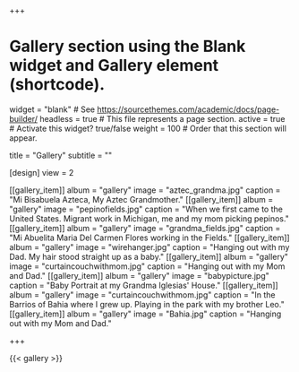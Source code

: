 +++
# Gallery section using the Blank widget and Gallery element (shortcode).
widget = "blank"  # See https://sourcethemes.com/academic/docs/page-builder/
headless = true  # This file represents a page section.
active = true  # Activate this widget? true/false
weight = 100  # Order that this section will appear.

title = "Gallery"
subtitle = ""

[design]
	view = 2

[[gallery_item]]
  album = "gallery"
  image = "aztec_grandma.jpg"
  caption = "Mi Bisabuela Azteca, My Aztec Grandmother."
[[gallery_item]]
  album = "gallery"
  image = "pepinofields.jpg"
  caption = "When we first came to the United States.  Migrant work in Michigan, me and my mom picking pepinos."
[[gallery_item]]
  album = "gallery"
  image = "grandma_fields.jpg"
  caption = "Mi Abuelita Maria Del Carmen Flores working in the Fields."
[[gallery_item]]
  album = "gallery"
  image = "wirehanger.jpg"
  caption = "Hanging out with my Dad.  My hair stood straight up as a baby."
[[gallery_item]]
  album = "gallery"
  image = "curtaincouchwithmom.jpg"
  caption = "Hanging out with my Mom and Dad."
[[gallery_item]]
  album = "gallery"
  image = "babypicture.jpg"
  caption = "Baby Portrait at my Grandma Iglesias' House."
[[gallery_item]]
  album = "gallery"
  image = "curtaincouchwithmom.jpg"
  caption = "In the Barrios of Bahia where I grew up.  Playing in the park with my brother Leo."
[[gallery_item]]
  album = "gallery"
  image = "Bahia.jpg"
  caption = "Hanging out with my Mom and Dad."


+++

{{< gallery >}}